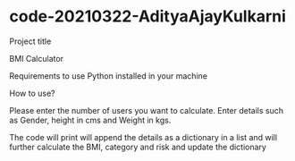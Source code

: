 # code-20210322-AdityaAjayKulkarni

Project title

BMI Calculator

Requirements to use
Python installed in your machine

How to use?

Please enter the number of users you want to calculate.
Enter details such as Gender, height in cms and Weight in kgs.

The code will print will append the details as a dictionary in a list and will further calculate the BMI, category and risk and update the dictionary
